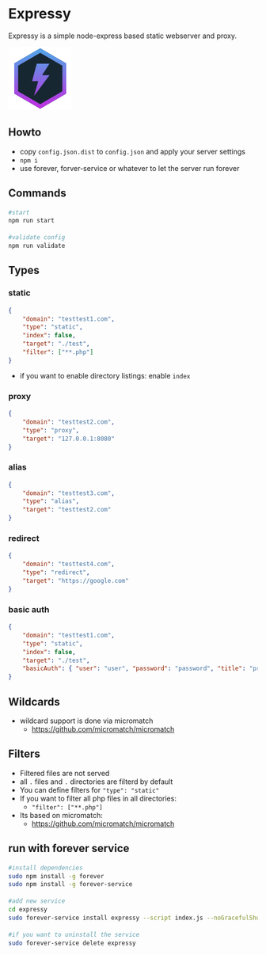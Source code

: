 # Expressy
Expressy is a simple node-express based static webserver and proxy.

![Expressy Logo](./docs/logo.png)

## Howto
* copy `config.json.dist` to `config.json` and apply your server settings
* `npm i`
* use forever, forver-service or whatever to let the server run forever


## Commands

```bash
#start
npm run start

#validate config
npm run validate
```


## Types
### static
```json
{
    "domain": "testtest1.com",
    "type": "static",
    "index": false,
    "target": "./test",
    "filter": ["**.php"]
}
```

* if you want to enable directory listings: enable `index`

### proxy
```json
{
    "domain": "testtest2.com",
    "type": "proxy",
    "target": "127.0.0.1:8080"
}
```

### alias
```json
{
    "domain": "testtest3.com",
    "type": "alias",
    "target": "testtest2.com"
}
```

### redirect
```json
{
    "domain": "testtest4.com",
    "type": "redirect",
    "target": "https://google.com"
}
```

### basic auth
```json
{
    "domain": "testtest1.com",
    "type": "static",
    "index": false,
    "target": "./test",
    "basicAuth": { "user": "user", "password": "password", "title": "protected area" }
}
```

## Wildcards
* wildcard support is done via micromatch
  * https://github.com/micromatch/micromatch

## Filters
* Filtered files are not served
* all `.` files and `.` directories are filterd by default
* You can define filters for `"type": "static"`
* If you want to filter all php files in all directories:
  * `"filter": ["**.php"]`
* Its based on micromatch:
  * https://github.com/micromatch/micromatch

## run with forever service
```bash
#install dependencies
sudo npm install -g forever
sudo npm install -g forever-service

#add new service
cd expressy
sudo forever-service install expressy --script index.js --noGracefulShutdown --start

#if you want to uninstall the service
sudo forever-service delete expressy
```
